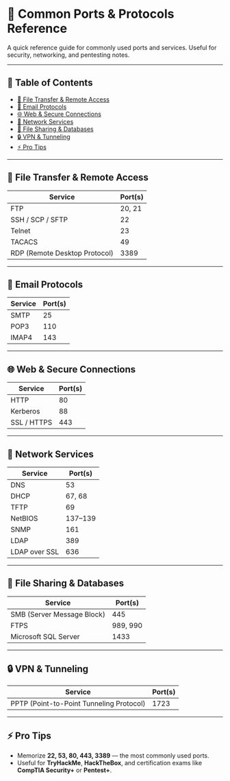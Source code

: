 # 🔌 Common Ports & Protocols Reference  

A quick reference guide for commonly used ports and services. Useful for security, networking, and pentesting notes.  

---

## 📑 Table of Contents  

- [📂 File Transfer & Remote Access](#-file-transfer--remote-access)  
- [📧 Email Protocols](#-email-protocols)  
- [🌐 Web & Secure Connections](#-web--secure-connections)  
- [🔧 Network Services](#-network-services)  
- [📁 File Sharing & Databases](#-file-sharing--databases)  
- [🔒 VPN & Tunneling](#-vpn--tunneling)  
- [⚡ Pro Tips](#-pro-tips)  

---

## 📂 File Transfer & Remote Access  

| Service | Port(s) |
|---------|---------|
| FTP     | 20, 21  |
| SSH / SCP / SFTP | 22 |
| Telnet  | 23      |
| TACACS  | 49      |
| RDP (Remote Desktop Protocol) | 3389 |

---

## 📧 Email Protocols  

| Service | Port(s) |
|---------|---------|
| SMTP    | 25      |
| POP3    | 110     |
| IMAP4   | 143     |

---

## 🌐 Web & Secure Connections  

| Service | Port(s) |
|---------|---------|
| HTTP    | 80      |
| Kerberos | 88     |
| SSL / HTTPS | 443 |

---

## 🔧 Network Services  

| Service | Port(s) |
|---------|---------|
| DNS     | 53      |
| DHCP    | 67, 68  |
| TFTP    | 69      |
| NetBIOS | 137–139 |
| SNMP    | 161     |
| LDAP    | 389     |
| LDAP over SSL | 636 |

---

## 📁 File Sharing & Databases  

| Service | Port(s) |
|---------|---------|
| SMB (Server Message Block) | 445 |
| FTPS    | 989, 990 |
| Microsoft SQL Server | 1433 |

---

## 🔒 VPN & Tunneling  

| Service | Port(s) |
|---------|---------|
| PPTP (Point-to-Point Tunneling Protocol) | 1723 |

---

## ⚡ Pro Tips  

- Memorize **22, 53, 80, 443, 3389** — the most commonly used ports.  
- Useful for **TryHackMe**, **HackTheBox**, and certification exams like **CompTIA Security+** or **Pentest+**.  
